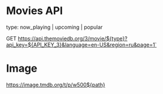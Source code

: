 # Movies API

type:  now_playing | upcoming | popular

GET  https://api.themoviedb.org/3/movie/${type}?api_key=${API_KEY_3}&language=en-US&region=ru&page=1`

# Image

https://image.tmdb.org/t/p/w500${path}
